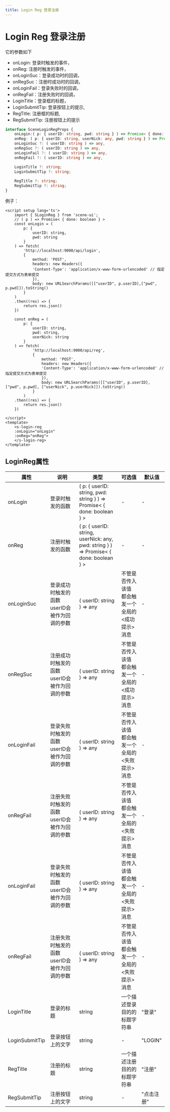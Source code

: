 ```yaml
---
title: Login Reg 登录注册
---
```


# Login Reg 登录注册

它的参数如下

* onLogin: 登录时触发的事件，
* onReg: 注册时触发的事件，
* onLoginSuc：登录成功时的回调，
* onRegSuc：注册时成功时的回调，
* onLoginFail：登录失败时的回调，
* onRegFail：注册失败时的回调，
* LoginTitle：登录框的标题，
* LoginSubmitTip: 登录按钮上的提示,
* RegTitle: 注册框的标题,
* RegSubmitTip: 注册按钮上的提示
```ts
interface SceneLoginRegProps {
    onLogin:( p: { userID: string, pwd: string } ) => Promise< { done: boolean } >
    onReg: ( p: { userID: string, userNick: any, pwd: string } ) => Promise< { done: boolean } >
    onLoginSuc ?: ( userID: string ) => any,
    onRegSuc ?: ( userID: string ) => any,
    onLoginFail ?: ( userID: string ) => any,
    onRegFail ?: ( userID: string ) => any,

    LoginTitle ?: string;
    LoginSubmitTip ?: string;
    
    RegTitle ?: string;
    RegSubmitTip ?: string;
}
```



例子：

<div>
    <s-login-reg
    :onLogin="onLogin"
    :onReg="onReg">
    </s-login-reg>
</div>



```vue
<script setup lang='ts'>
    import { SLoginReg } from 'scene-ui';
    // ( p ) => Promise< { done: boolean } >
    const onLogin = ( 
        p: { 
            userID: string, 
            pwd: string 
        }
    ) => fetch( 
        'http://localhost:9000/api/login',
        {
            method: 'POST',
            headers: new Headers({
            'Content-Type': 'application/x-www-form-urlencoded' // 指定提交方式为表单提交
            }),
            body: new URLSearchParams([["userID", p.userID],["pwd", p.pwd]]).toString()
        }
    )
    .then((res) => {
        return res.json()
    })

    const onReg = ( 
        p: { 
            userID: string, 
            pwd: string, 
            userNick: string 
        } 
    ) => fetch( 
            'http://localhost:9000/api/reg',
            {
                method: 'POST',
                headers: new Headers({
                'Content-Type': 'application/x-www-form-urlencoded' // 指定提交方式为表单提交
                }),
                body: new URLSearchParams([["userID", p.userID],["pwd", p.pwd], ["userNick", p.userNick]]).toString()
            }
        )
    .then((res) => {
        return res.json()
    })

</script>
<template>
    <s-login-reg 
    :onLogin="onLogin"
    :onReg="onReg">
    </s-login-reg>
</template>
```

## LoginReg属性

| 属性  | 说明                             | 类型           | 可选值                                           | 默认值 |
| ----- | -------------------------------- | -------------- | ------------------------------------------------ | ------ |
| onLogin  | 登录时触发的函数 |   ( p: { userID: string, pwd: string } ) => Promise< { done: boolean } >       | -                                                | -      |
| onReg  | 注册时触发的函数                         | ( p: { userID: string, userNick: any, pwd: string } ) => Promise< { done: boolean } > | -           | -      |
| onLoginSuc | 登录成功时触发的函数 userID会被作为回调的参数                         | ( userID: string ) => any         | 不管是否传入该值 都会触发一个全局的<成功提示>消息 | -      |
| onRegSuc | 注册成功时触发的函数 userID会被作为回调的参数                         | ( userID: string ) => any         | 不管是否传入该值 都会触发一个全局的<成功提示>消息 | -      |
| onLoginFail | 登录失败时触发的函数 userID会被作为回调的参数                         | ( userID: string ) => any         | 不管是否传入该值 都会触发一个全局的<失败提示>消息 | -      |
| onRegFail | 注册失败时触发的函数 userID会被作为回调的参数                         | ( userID: string ) => any         | 不管是否传入该值 都会触发一个全局的<失败提示>消息 | -      |
| onLoginFail | 登录失败时触发的函数 userID会被作为回调的参数                         | ( userID: string ) => any         | 不管是否传入该值 都会触发一个全局的<失败提示>消息 | -      |
| onRegFail | 注册失败时触发的函数 userID会被作为回调的参数                         | ( userID: string ) => any         | 不管是否传入该值 都会触发一个全局的<失败提示>消息 | -      |
| LoginTitle | 登录的标题                         | string  | 一个描述登录目的的标题字符串 | "登录"      |
| LoginSubmitTip | 登录按钮上的文字                         | string  | - | "LOGIN"      |
| RegTitle | 注册的标题                         | string  | 一个描述注册目的的标题字符串 | "注册"      |
| RegSubmitTip | 注册按钮上的文字                         | string  | - | "点击注册"      |

<script lang="ts" setup>
const onLogin = () => new Promise( r => r( { done: true } ) );
const onReg = () => new Promise( r => r( { done: true } ) );
</script>
<style scope>
/* div{
    text-align: center;
} */
</style>    